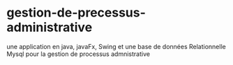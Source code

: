 # gestion-de-precessus-administrative
une application en java, javaFx, Swing et une base de données Relationnelle  Mysql pour la gestion de processus admnistrative
